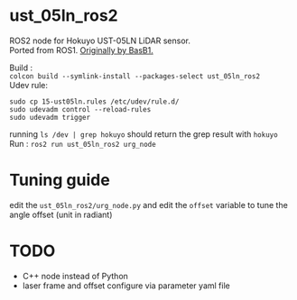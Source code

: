 # ust_05ln_ros2

ROS2 node for Hokuyo UST-05LN LiDAR sensor.  
Ported from ROS1. [Originally by BasB1.](https://github.com/BasB1/hokuyo_ust/tree/master)

Build :  
```colcon build --symlink-install --packages-select ust_05ln_ros2```  
Udev rule:  
```
sudo cp 15-ust05ln.rules /etc/udev/rule.d/
sudo udevadm control --reload-rules
sudo udevadm trigger
```
running ```ls /dev | grep hokuyo``` should return the grep result with ```hokuyo```  
Run :
```ros2 run ust_05ln_ros2 urg_node```

# Tuning guide
edit the ```ust_05ln_ros2/urg_node.py``` and edit the ```offset``` variable to tune the angle offset (unit in radiant)

# TODO
- C++ node instead of Python
- laser frame and offset configure via parameter yaml file
